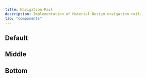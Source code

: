 ```yaml
---
title: Navigation Rail
description: Implementation of Material Design navigation rail.
tab: "components"
---
```


## Default

<code-preview group="default"></code-preview>

## Middle

<code-preview group="default-middle"></code-preview>

## Bottom

<code-preview group="default-bottom"></code-preview>
